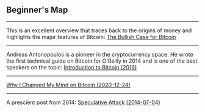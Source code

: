 ## Beginner's Map

***

This is an excellent overview that traces back to the origins of money and highlights the major features of Bitcoin:
[The Bullish Case for Bitcoin](https://vijayboyapati.medium.com/the-bullish-case-for-bitcoin-6ecc8bdecc1)

***

Andreas Antonopoulos is a pioneer in the cryptocurrency space. He wrote the first technical guide on Bitcoin for O'Reilly in 2014 and is one of the best speakers on the topic:
[Introduction to Bitcoin (2016)](https://www.youtube.com/watch?v=l1si5ZWLgy0)

***

[Why I Changed My Mind on Bitcoin (2020-12-24)](https://www.bloomberg.com/news/articles/2020-12-24/one-asset-that-changed-investors-minds-in-2020-is-bitcoin)

***

A prescient post from 2014:
[Speculative Attack (2014-07-04)](https://nakamotoinstitute.org/mempool/speculative-attack/)